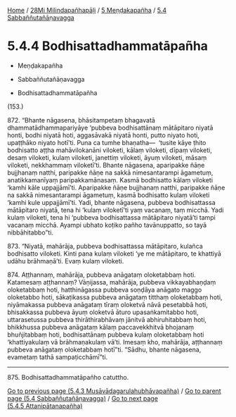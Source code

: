 
[Home](/) / [28Mi Milindapañhapāḷi](../../../28Mi.md) / [5 Meṇḍakapañha](../../5.md) / [5.4 Sabbaññutañāṇavagga](../5.4.md)

# 5.4.4 Bodhisattadhammatāpañha

* Meṇḍakapañha

* Sabbaññutañāṇavagga

* Bodhisattadhammatāpañha

(153.)

872\. “Bhante nāgasena, bhāsitampetaṃ bhagavatā dhammatādhammapariyāye ‘pubbeva bodhisattānaṃ mātāpitaro niyatā honti, bodhi niyatā hoti, aggasāvakā niyatā honti, putto niyato hoti, upaṭṭhāko niyato hotī’ti. Puna ca tumhe bhaṇatha—  ‘tusite kāye ṭhito bodhisatto aṭṭha mahāvilokanāni viloketi, kālaṃ viloketi, dīpaṃ viloketi, desaṃ viloketi, kulaṃ viloketi, janettiṃ viloketi, āyuṃ viloketi, māsaṃ viloketi, nekkhammaṃ viloketī’ti. Bhante nāgasena, aparipakke ñāṇe bujjhanaṃ natthi, paripakke ñāṇe na sakkā nimesantarampi āgametuṃ, anatikkamanīyaṃ paripakkamānasaṃ. Kasmā bodhisatto kālaṃ viloketi ‘kamhi kāle uppajjāmī’ti. Aparipakke ñāṇe bujjhanaṃ natthi, paripakke ñāṇe na sakkā nimesantarampi āgametuṃ, kasmā bodhisatto kulaṃ viloketi ‘kamhi kule uppajjāmī’ti. Yadi, bhante nāgasena, pubbeva bodhisattassa mātāpitaro niyatā, tena hi ‘kulaṃ viloketī’ti yaṃ vacanaṃ, taṃ micchā. Yadi kulaṃ viloketi, tena hi ‘pubbeva bodhisattassa mātāpitaro niyatā’ti tampi vacanaṃ micchā. Ayampi ubhato koṭiko pañho tavānuppatto, so tayā nibbāhitabbo”ti.

873\. “Niyatā, mahārāja, pubbeva bodhisattassa mātāpitaro, kulañca bodhisatto viloketi. Kinti pana kulaṃ viloketi ‘ye me mātāpitaro, te khattiyā udāhu brāhmaṇā’ti. Evaṃ kulaṃ viloketi.

874\. Aṭṭhannaṃ, mahārāja, pubbeva anāgataṃ oloketabbaṃ hoti. Katamesaṃ aṭṭhannaṃ? Vāṇijassa, mahārāja, pubbeva vikkayabhaṇḍaṃ oloketabbaṃ hoti, hatthināgassa pubbeva soṇḍāya anāgato maggo oloketabbo hoti, sākaṭikassa pubbeva anāgataṃ titthaṃ oloketabbaṃ hoti, niyāmakassa pubbeva anāgataṃ tīraṃ oloketvā nāvā pesetabbā hoti, bhisakkassa pubbeva āyuṃ oloketvā āturo upasaṅkamitabbo hoti, uttarasetussa pubbeva thirāthirabhāvaṃ jānitvā abhiruhitabbaṃ hoti, bhikkhussa pubbeva anāgataṃ kālaṃ paccavekkhitvā bhojanaṃ bhuñjitabbaṃ hoti, bodhisattānaṃ pubbeva kulaṃ oloketabbaṃ hoti ‘khattiyakulaṃ vā brāhmaṇakulaṃ vā’ti. Imesaṃ kho, mahārāja, aṭṭhannaṃ pubbeva anāgataṃ oloketabbaṃ hotī”ti. “Sādhu, bhante nāgasena, evametaṃ tathā sampaṭicchāmī”ti.

---

875\. Bodhisattadhammatāpañho catuttho.



[Go to previous page (5.4.3 Musāvādagarulahubhāvapañha)](5.4.3.md) / [Go to parent page (5.4 Sabbaññutañāṇavagga)](../5.4.md) / [Go to next page (5.4.5 Attanipātanapañha)](5.4.5.md)


